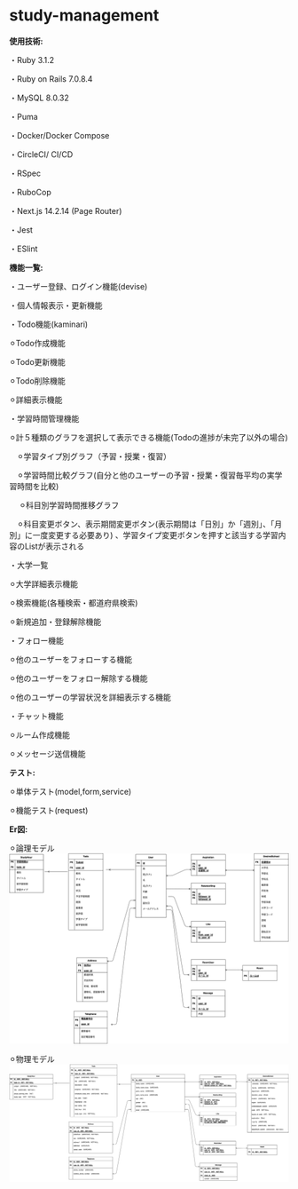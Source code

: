 # study-management

**使用技術:**

・Ruby 3.1.2

・Ruby on Rails 7.0.8.4

・MySQL 8.0.32

・Puma

・Docker/Docker Compose

・CircleCI/ CI/CD

・RSpec

・RuboCop

・Next.js 14.2.14 (Page Router)

・Jest

・ESlint

**機能一覧:**

・ユーザー登録、ログイン機能(devise)

・個人情報表示・更新機能

・Todo機能(kaminari)

  ⚪︎Todo作成機能
  
  ⚪︎Todo更新機能 
    
  ⚪︎Todo削除機能
  
  ⚪︎詳細表示機能
  
・学習時間管理機能

  ⚪︎計５種類のグラフを選択して表示できる機能(Todoの進捗が未完了以外の場合) 
  
  　⚪︎学習タイプ別グラフ（予習・授業・復習）
   
  　⚪︎学習時間比較グラフ(自分と他のユーザーの予習・授業・復習毎平均の実学習時間を比較)
   
　  ⚪︎科目別学習時間推移グラフ
   
  　⚪︎科目変更ボタン、表示期間変更ボタン(表示期間は「日別」か「週別」、「月別」に一度変更する必要あり) 、学習タイプ変更ボタンを押すと該当する学習内容のListが表示される

・大学一覧

  ⚪︎大学詳細表示機能
  
  ⚪︎検索機能(各種検索・都道府県検索)
  
  ⚪︎新規追加・登録解除機能
  
・フォロー機能

  ⚪︎他のユーザーをフォローする機能
  
  ⚪︎他のユーザーをフォロー解除する機能
  
  ⚪︎他のユーザーの学習状況を詳細表示する機能
  
・チャット機能

  ⚪︎ルーム作成機能
    
  ⚪︎メッセージ送信機能

**テスト:**

⚪︎単体テスト(model,form,service)

⚪︎機能テスト(request)

**Er図:**

⚪︎論理モデル
![logic](https://github.com/yuta20253/study-management/blob/main/logic.png?raw=true)


⚪︎物理モデル
![physics](https://github.com/yuta20253/study-management/blob/main/physics.png?raw=true)
